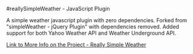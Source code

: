 #reallySimpleWeather - JavaScript Plugin

A simple weather javascript plugin with zero dependencies. Forked from "simpleWeather - jQuery Plugin" with dependencies removed. Added support 
for both Yahoo Weather API and Weather Underground API. 

[Link to More Info on the Project - Really Simple Weather](https://a12k.io/reallysimpleweather "Really Simple Weather")